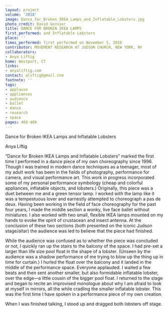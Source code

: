 ```yaml
---
layout: project
volume: '2018'
image: Dance_for_Broken_IKEA_Lamps_and_Inflatable_Lobsters.jpg
photo_credit: David Gonsier
title: DANCE FOR BROKEN IKEA LAMPS
first_performed: and Inflatable Lobsters
place: ''
times_performed: first performed on November 5, 2018
contributor: MOVEMENT RESEARCH AT JUDSON CHURCH, NEW YORK, NY
collaborators:
- Anya Liftig
home: Westport, CT
links:
- anyaliftig.com
contact: aliftig@gmail.com
footnote: ''
tags:
- applause
- appliances
- audience
- ballet
- dance
- research
- space
pages: 468-469
---
```




Dance for Broken IKEA Lamps 
and Inflatable Lobsters

Anya Liftig

“Dance for Broken IKEA Lamps and Inflatable Lobsters” marked the first time I performed in a dance piece of my own choreography since 1996. Though I was trained in modern dance techniques as a teenager, most of my adult work has been in the fields of photography, performance for camera, and visual performance art. This work in progress incorporated some of my personal performance symbology (cheap and colorful appliances, inflatable objects, and lobsters.) Originally, this piece was a duet between me and a green tensor lamp. I worked with the lamp like it was a tempestuous lover and earnestly attempted to choreograph a pas de deux. Having been working in the field of face choreography for the past four years, I made the middle section a wonky, live face ballet without miniatures. I also worked with two small, flexible IKEA lamps mounted on my hands to evoke the spirit of crustacean and insect antenna. At the conclusion of these two sections (both presented on the iconic Judson stage/altar) the audience was led to believe that the piece had finished.

While the audience was confused as to whether the piece was concluded or not, I quickly ran up the stairs to the balcony of the space. I had pre-set a larger than life size pool float in the shape of a lobster. (Unseen by the audience was a shadow performance of me trying to blow up the thing up in time for curtain.) I hurled the float over the balcony and it landed in the middle of the performance space. Everyone applauded. I waited a few beats and then sent another smaller, but also formidable inflatable lobster, over the edge—a little cousin of the bigger pool float. I returned to the stage and began to recite an improvised monologue about why I am afraid to look at myself in mirrors, all the while cradling the smaller inflatable lobster. This was the first time I have spoken in a performance piece of my own creation.

When I was finished talking, I stood up and dragged both lobsters off stage.
